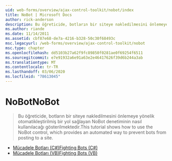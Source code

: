 ```yaml
---
uid: web-forms/overview/ajax-control-toolkit/nobot/index
title: NoBot | Microsoft Docs
author: rick-anderson
description: Bu öğreticide, botların bir siteye nakledilmesini önlemeye yönelik otomatikleştirilmiş bir yol sağlayan NoBot denetiminin nasıl kullanılacağı gösterilmektedir.
ms.author: riande
ms.date: 11/14/2011
ms.assetid: cbf87e68-de7a-4216-b328-50c30f68493c
msc.legacyurl: /web-forms/overview/ajax-control-toolkit/nobot
msc.type: chapter
ms.openlocfilehash: dd5103b27a62f9fc89850f0281ae0f69254f6511
ms.sourcegitcommit: e7e91932a6e91a63e2e46417626f39d6b244a3ab
ms.translationtype: MT
ms.contentlocale: tr-TR
ms.lasthandoff: 03/06/2020
ms.locfileid: "78613045"
---
```

# <a name="nobot"></a><span data-ttu-id="1dbe3-103">NoBot</span><span class="sxs-lookup"><span data-stu-id="1dbe3-103">NoBot</span></span>

> <span data-ttu-id="1dbe3-104">Bu öğreticide, botların bir siteye nakledilmesini önlemeye yönelik otomatikleştirilmiş bir yol sağlayan NoBot denetiminin nasıl kullanılacağı gösterilmektedir.</span><span class="sxs-lookup"><span data-stu-id="1dbe3-104">This tutorial shows how to use the NoBot control, which provides an automated way to prevent bots from posting to a site.</span></span>

- [<span data-ttu-id="1dbe3-105">Mücadele Botları (C#)</span><span class="sxs-lookup"><span data-stu-id="1dbe3-105">Fighting Bots (C#)</span></span>](fighting-bots-cs.md)
- [<span data-ttu-id="1dbe3-106">Mücadele Botları (VB)</span><span class="sxs-lookup"><span data-stu-id="1dbe3-106">Fighting Bots (VB)</span></span>](fighting-bots-vb.md)
